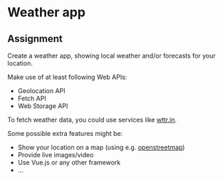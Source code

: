 # Weather app

## Assignment

Create a weather app, showing local weather and/or forecasts for your location.

Make use of at least following Web APIs:

- Geolocation API
- Fetch API
- Web Storage API

To fetch weather data, you could use services like [wttr.in](https://github.com/chubin/wttr.in).

Some possible extra features might be:

- Show your location on a map (using e.g. [openstreetmap](https://wiki.openstreetmap.org/wiki/API))
- Provide live images/video
- Use Vue.js or any other framework
- ...